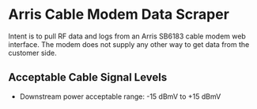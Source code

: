 # Arris Cable Modem Data Scraper

Intent is to pull RF data and logs from an Arris SB6183 cable modem web interface. The modem does not supply any other way to get data from the customer side.

## Acceptable Cable Signal Levels

- Downstream power acceptable range: -15 dBmV to +15 dBmV
